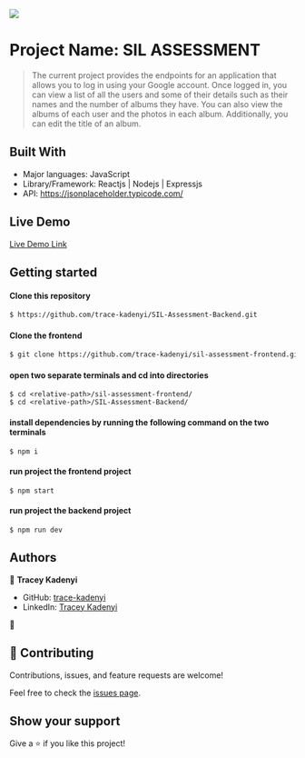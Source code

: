 ![](https://img.shields.io/badge/Microverse-blueviolet)

# Project Name: SIL ASSESSMENT

> The current project provides the endpoints for an application that allows you to log in using your Google account. Once logged in, you can view a list of all the users and some of their details such as their names and the number of albums they have. You can also view the albums of each user and the photos in each album. Additionally, you can edit the title of an album.

## Built With

- Major languages: JavaScript
- Library/Framework: Reactjs | Nodejs | Expressjs
- API: https://jsonplaceholder.typicode.com/

## Live Demo

[Live Demo Link]()

## Getting started

#### Clone this repository

```bash
$ https://github.com/trace-kadenyi/SIL-Assessment-Backend.git
```

#### Clone the frontend

```bash
$ git clone https://github.com/trace-kadenyi/sil-assessment-frontend.git
```

#### open two separate terminals and cd into directories

```
$ cd <relative-path>/sil-assessment-frontend/
$ cd <relative-path>/SIL-Assessment-Backend/
```

#### install dependencies by running the following command on the two terminals

```run
$ npm i
```

#### run project the frontend project

```
$ npm start
```

#### run project the backend project

```
$ npm run dev
```

## Authors

👤 **Tracey Kadenyi**

- GitHub: [trace-kadenyi](https://github.com/trace-kadenyi)
- LinkedIn: [Tracey Kadenyi](https://www.linkedin.com/in/tracey-kadenyi/)

👤

## 🤝 Contributing

Contributions, issues, and feature requests are welcome!

Feel free to check the [issues page](../../issues/).

## Show your support

Give a ⭐️ if you like this project!
